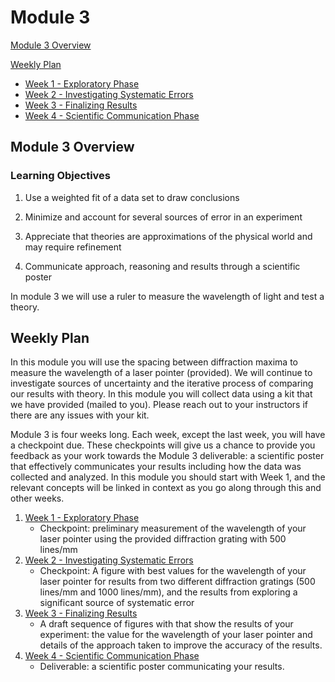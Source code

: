 # Module 3

[Module 3 Overview](#module-3-overview)

[Weekly Plan](#weekly-plan)
+ [Week 1 - Exploratory Phase](week1)
+ [Week 2 - Investigating Systematic Errors](week2)
+ [Week 3 - Finalizing Results](week3)
+ [Week 4 - Scientific Communication Phase](week4)


## Module 3 Overview 

### Learning Objectives

1. Use a weighted fit of a data set to draw conclusions

2. Minimize and account for several sources of error in an experiment

3. Appreciate that theories are approximations of the physical world and may require refinement

4. Communicate approach, reasoning and results through a scientific poster

In module 3 we will use a ruler to measure the wavelength of light and test a theory.

## Weekly Plan

In this module you will use the spacing between diffraction maxima to measure the wavelength of a laser pointer (provided). We will continue to investigate sources of uncertainty and the iterative process of comparing our results with theory. In this module you will collect data using a kit that we have provided (mailed to you). Please reach out to your instructors if there are any issues with your kit.

Module 3 is four weeks long. Each week, except the last week, you will have a checkpoint due. These checkpoints will give us a chance to provide you feedback as your work towards the Module 3 deliverable: a scientific poster that effectively communicates your results including how the data was collected and analyzed. In this module you should start with Week 1, and the relevant concepts will be linked in context as you go along through this and other weeks.

1. [Week 1 - Exploratory Phase](week1)
    - Checkpoint: preliminary measurement of the wavelength of your laser pointer using the provided diffraction grating with 500 lines/mm
2. [Week 2 - Investigating Systematic Errors](week2)
    - Checkpoint: A figure with best values for the wavelength of your laser pointer for results from two different diffraction gratings (500 lines/mm and 1000 lines/mm), and the results from exploring a significant source of systematic error
3. [Week 3 - Finalizing Results](week3)
    - A draft sequence of figures with that show the results of your experiment: the value for the wavelength of your laser pointer and details of the approach taken to improve the accuracy of the results.
4. [Week 4 - Scientific Communication Phase](week4)
    - Deliverable: a scientific poster communicating your results.
